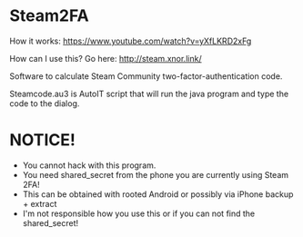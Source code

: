 # Steam2FA

How it works: https://www.youtube.com/watch?v=yXfLKRD2xFg

How can I use this? Go here: http://steam.xnor.link/

Software to calculate Steam Community two-factor-authentication code.

Steamcode.au3 is AutoIT script that will run the java program and type the code to the dialog.

# NOTICE!
- You cannot hack with this program.
- You need shared_secret from the phone you are currently using Steam 2FA!
- This can be obtained with rooted Android or possibly via iPhone backup + extract
- I'm not responsible how you use this or if you can not find the shared_secret!
